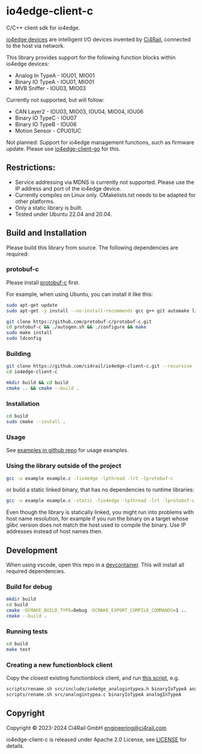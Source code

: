 # io4edge-client-c
C/C++ client sdk for io4edge.

[io4edge devices](https://docs.ci4rail.com/edge-solutions/io4edge/) are intelligent I/O devices invented by [Ci4Rail](https://www.ci4rail.com), connected to the host via network.

This library provides support for the following function blocks within io4edge devices:
* Analog In TypeA - IOU01, MIO01
* Binary IO TypeA - IOU01, MIO01
* MVB Sniffer - IOU03, MIO03

Currently not supported, but will follow:
* CAN Layer2 - IOU03, MIO03, IOU04, MIO04, IOU06
* Binary IO TypeC - IOU07
* Binary IO TypeB - IOU06
* Motion Sensor - CPU01UC

Not planned: Support for io4edge management functions, such as firmware update. Please use [io4edge-client-go](http://github.com/ci4rail/io4edge-client-go) for this.

## Restrictions: 

* Service addressing via MDNS is currently not supported. Please use the IP address and port of the io4edge device.
* Currently compiles on Linux only. CMakelists.txt needs to be adapted for other platforms.
* Only a static library is built.
* Tested under Ubuntu 22.04 and 20.04. 

## Build and Installation

Please build this library from source. The following dependencies are required:

### protobuf-c

Please install [protobuf-c](https://github.com/protobuf-c/protobuf-c) first. 

For example, when using Ubuntu, you can install it like this:

```bash
sudo apt-get update 
sudo apt-get -y install --no-install-recommends gcc g++ git automake libtool make cmake pkg-config libprotobuf-dev libprotoc-dev protobuf-compiler ca-certificates

git clone https://github.com/protobuf-c/protobuf-c.git 
cd protobuf-c && ./autogen.sh && ./configure && make 
sudo make install 
sudo ldconfig
```

### Building 

```bash
git clone https://github.com/ci4rail/io4edge-client-c.git --recursive
cd io4edge-client-c

mkdir build && cd build
cmake .. && cmake --build .
```

### Installation

```bash 
cd build
sudo cmake --install .
```
### Usage

See [examples in github repo](./examples) for usage examples.

### Using the library outside of the project

```bash
gcc -o example example.c -lio4edge -lpthread -lrt -lprotobuf-c
```

or build a static linked binary, that has no dependencies to runtime libraries:

```bash
gcc -o example example.c -static -lio4edge -lpthread -lrt -lprotobuf-c
```
Even though the library is statically linked, you might run into problems with host name resolution, for example if you run the binary on a target whose glibc version does not match the host used to compile the binary. Use IP addresses instead of host names then.

## Development

When using vscode, open this repo in a [devcontainer](./.devcontainer). This will install all required dependencies.

### Build for debug
    
```bash
mkdir build
cd build
cmake -DCMAKE_BUILD_TYPE=Debug -DCMAKE_EXPORT_COMPILE_COMMANDS=1 ..
cmake --build .
```
### Running tests

```bash
cd build
make test
```

### Creating a new functionblock client

Copy the closest existing functionblock client, and run [this script](./scripts/rename.sh), e.g.

```bash
scripts/rename.sh src/include/io4edge_analogintypea.h binaryIoTypeA analogInTypeA
scripts/rename.sh src/analogintypea.c binaryIoTypeA analogInTypeA  
```


## Copyright

Copyright © 2023-2024 Ci4Rail GmbH <engineering@ci4rail.com>

io4edge-client-c is released under Apache 2.0 License, see [LICENSE](LICENSE) for details.
